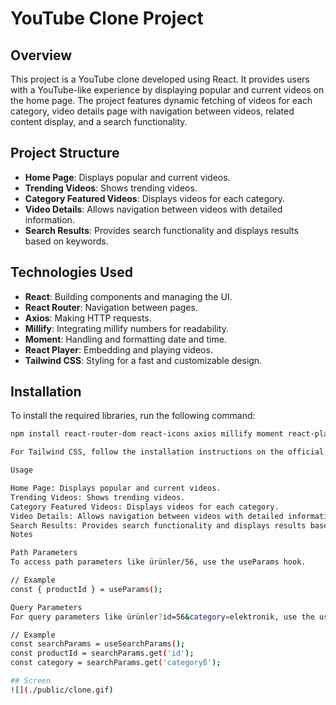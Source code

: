 # YouTube Clone Project

## Overview

This project is a YouTube clone developed using React. It provides users with a YouTube-like experience by displaying popular and current videos on the home page. The project features dynamic fetching of videos for each category, video details page with navigation between videos, related content display, and a search functionality.

## Project Structure

- **Home Page**: Displays popular and current videos.
- **Trending Videos**: Shows trending videos.
- **Category Featured Videos**: Displays videos for each category.
- **Video Details**: Allows navigation between videos with detailed information.
- **Search Results**: Provides search functionality and displays results based on keywords.

## Technologies Used

- **React**: Building components and managing the UI.
- **React Router**: Navigation between pages.
- **Axios**: Making HTTP requests.
- **Millify**: Integrating millify numbers for readability.
- **Moment**: Handling and formatting date and time.
- **React Player**: Embedding and playing videos.
- **Tailwind CSS**: Styling for a fast and customizable design.

## Installation

To install the required libraries, run the following command:

```bash
npm install react-router-dom react-icons axios millify moment react-player tailwindcss

For Tailwind CSS, follow the installation instructions on the official website.

Usage

Home Page: Displays popular and current videos.
Trending Videos: Shows trending videos.
Category Featured Videos: Displays videos for each category.
Video Details: Allows navigation between videos with detailed information.
Search Results: Provides search functionality and displays results based on keywords.
Notes

Path Parameters
To access path parameters like ürünler/56, use the useParams hook.

// Example
const { productId } = useParams();

Query Parameters
For query parameters like ürünler?id=56&category=elektronik, use the useSearchParams hook.

// Example
const searchParams = useSearchParams();
const productId = searchParams.get('id');
const category = searchParams.get('categoryß');

## Screen
![](./public/clone.gif)
